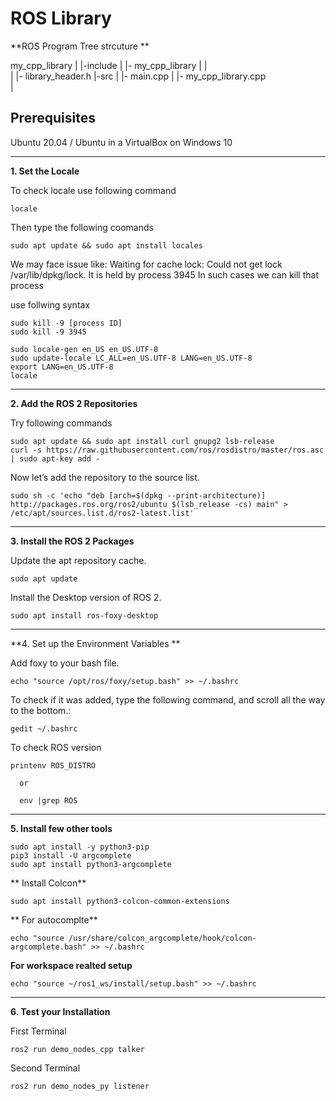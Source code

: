 # ROS Library

**ROS Program Tree strcuture **

my_cpp_library
  |
  |-include
  |    |- my_cpp_library
  |        |  
  |        |- library_header.h
  |-src
  |    |- main.cpp
  |    |- my_cpp_library.cpp     
  |
  

**Prerequisites**
-----------------------------------------------------------------------------------------------------

Ubuntu 20.04 / Ubuntu in a VirtualBox on Windows 10

-----------------------------------------------------------------------------------------------------

**1. Set the Locale**

To check locale use following command

```
locale
```
Then type the following coomands
```
sudo apt update && sudo apt install locales
```

We may face issue like: Waiting for cache lock: Could not get lock /var/lib/dpkg/lock. It is held by process 3945 In such cases we can kill that process

use follwing syntax
```
sudo kill -9 [process ID]
sudo kill -9 3945
```
```
sudo locale-gen en_US en_US.UTF-8
sudo update-locale LC_ALL=en_US.UTF-8 LANG=en_US.UTF-8
export LANG=en_US.UTF-8
locale
```
-----------------------------------------------------------------------------------------------------

**2. Add the ROS 2 Repositories**

Try following commands 

```
sudo apt update && sudo apt install curl gnupg2 lsb-release
curl -s https://raw.githubusercontent.com/ros/rosdistro/master/ros.asc | sudo apt-key add -
```

Now let’s add the repository to the source list.

```
sudo sh -c 'echo "deb [arch=$(dpkg --print-architecture)] http://packages.ros.org/ros2/ubuntu $(lsb_release -cs) main" > /etc/apt/sources.list.d/ros2-latest.list'
```
-----------------------------------------------------------------------------------------------------
**3. Install the ROS 2 Packages**

Update the apt repository cache.

```
sudo apt update
```

Install the Desktop version of ROS 2.
```
sudo apt install ros-foxy-desktop
```
-----------------------------------------------------------------------------------------------------
**4. Set up the Environment Variables **

Add foxy to your bash file.

```
echo "source /opt/ros/foxy/setup.bash" >> ~/.bashrc
```

To check if it was added, type the following command, and scroll all the way to the bottom.:
```
gedit ~/.bashrc
```

To check ROS version 
```
printenv ROS_DISTRO 

  or
  
  env |grep ROS
```
-----------------------------------------------------------------------------------------------------
**5. Install few other tools**
```
sudo apt install -y python3-pip
pip3 install -U argcomplete
sudo apt install python3-argcomplete

```
** Install Colcon**
```
sudo apt install python3-colcon-common-extensions
```

** For autocomplte**
```
echo "source /usr/share/colcon_argcomplete/hook/colcon-argcomplete.bash" >> ~/.bashrc
```

**For workspace realted setup**

```
echo "source ~/ros1_ws/install/setup.bash" >> ~/.bashrc
```
-----------------------------------------------------------------------------------------------------

**6. Test your Installation**

First Terminal 

```
ros2 run demo_nodes_cpp talker
```

Second Terminal 

```
ros2 run demo_nodes_py listener
```





